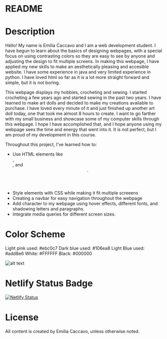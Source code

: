 # README

# Description

Hello! My name is Emilia Caccavo and I am a web development student.  I have begun to learn about the basics of designing webpages, with a special focus on using contrasting colors so they are easy to see by anyone and adjusting the design to fit multiple screens.  In making this webpage, I have applied my new skills to make an aesthetically pleasing and accesible website.  I have some experience in java and very limited experience in python.  I have loved html so far as it is a lot more straight forward and simple, but it is not boring.

This webpage displays my hobbies, crocheting and sewing.  I started crocheting a few years ago and started sewing in the past two years.  I have learned to make art dolls and decided to make my creations available to purchase.  I have loved every minute of it and just finished up another art doll today, one that took me almost 8 hours to create.  I want to go farther with my small business and showcase some of my computer skills through this webpage.  I hope I have accomplished that, and I hope anyone using my webpage sees the time and energy that went into it.  It is not perfect, but I am proud of my development in this course.

Throughout this project, I've learned how to:
- Use HTML elements like <section>, <article>, and <header>.
- Style elements with CSS while making it fit multiple screeens
- Creating a navbar for easy navigation throughout the webpage
- Add character to my webpage using hover effects, different fonts, and shadowing letters and paragraphs.
- Integrate media queries for different screen sizes.

# Color Scheme

Light pink used: #ebc0c7 
Dark blue used: #106ea8
Light Blue used: #add8e6 
White: #FFFFFF
Black: #000000

![alt text](<Color Palette.png>)

# Netlify Status Badge

[![Netlify Status](https://api.netlify.com/api/v1/badges/4c1941cc-511f-4ead-b89b-8fed525e22b8/deploy-status)](https://app.netlify.com/sites/emiliacaccavo-aboutme/deploys)
  
# License

All content is created by Emilia Caccavo, unless otherwise noted.
